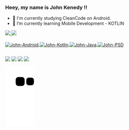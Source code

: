 ### Heey, my name is John Kenedy !!

- 🔭 I'm currently studying CleanCode on Android.
- 🌱 I’m currently learning Mobile Development - KOTLIN

 <div>
  <a href="https://github.com/johnkenedy">
  <img height="150em" src="https://github-readme-stats.vercel.app/api?username=johnkenedy&show_icons=true&theme=dark&include_all_commits=true&count_private=true"/>
  <img height="150em" src="https://github-readme-stats.vercel.app/api/top-langs/?username=johnkenedy&layout=compact&langs_count=7&theme=dark"/>
</div>
  <div style="display: inline_block"><br>
  <img align="center" alt="John-Android" height="30" width="40" src="https://cdn.jsdelivr.net/gh/devicons/devicon/icons/android/android-plain.svg">
  <img align="center" alt="John-Kotlin" height="30" width="40" src="https://cdn.jsdelivr.net/gh/devicons/devicon/icons/kotlin/kotlin-original.svg">
  <img align="center" alt="John-Java" height="30" width="40" src="https://cdn.jsdelivr.net/gh/devicons/devicon/icons/java/java-original.svg">
  <img align="center" alt="John-PSD" height="30" width="40" src="https://cdn.jsdelivr.net/gh/devicons/devicon/icons/photoshop/photoshop-line.svg">
  </div>
  
  ##

  <div> 
  <a href="https://www.instagram.com/e.johnkenedy" target="_blank"><img src="https://img.shields.io/badge/-Instagram-%23E4405F?style=for-the-badge&logo=instagram&logoColor=white" target="_blank"></a>
  <a href="https://www.linkedin.com/in/johnkenedy/" target="_blank"><img src="https://img.shields.io/badge/-LinkedIn-%230077B5?style=for-the-badge&logo=linkedin&logoColor=white" target="_blank"></a>
    <a href="https://api.whatsapp.com/send?phone=5532999365906" target="_blank"><img src="https://img.shields.io/badge/WhatsApp-25D366?style=for-the-badge&logo=whatsapp&logoColor=white" target="_blank"></a> 
     <a href = "mailto:john.kenedy232@gmail.com"><img src="https://img.shields.io/badge/-Gmail-%23333?style=for-the-badge&logo=gmail&logoColor=white" target="_blank"></a>
 </div>
  
  ![Snake animation](https://github.com/johnkenedy/johnkenedy/blob/output/github-contribution-grid-snake.svg)
 

